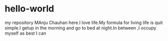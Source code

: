 hello-world
===========

my repository
MAnju Chauhan here.I love life.My formula for living life is quit simple.I getup in the morning and go to bed at night.In between ,I occupy myself as best I can
